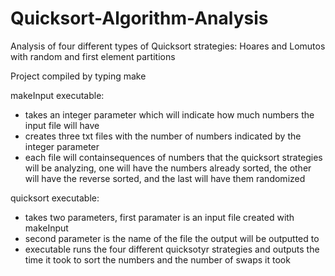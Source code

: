 # Quicksort-Algorithm-Analysis
Analysis of four different types of Quicksort strategies: Hoares and Lomutos with random and first element partitions

Project compiled by typing make

makeInput executable:
* takes an integer parameter which will indicate how much numbers the input file will have
* creates three txt files with the number of numbers indicated by the integer parameter
* each file will containsequences of numbers that the quicksort strategies will be analyzing, one will have the
  numbers already sorted, the other will have the reverse sorted, and the last will have them randomized

quicksort executable:
* takes two parameters, first paramater is an input file created with makeInput
* second parameter is the name of the file the output will be outputted to
* executable runs the four different quicksotyr strategies and outputs the time it took to sort the numbers and
  the number of swaps it took
